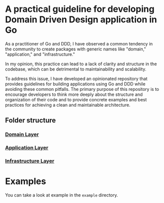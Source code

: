 # A practical guideline for developing Domain Driven Design application in Go

As a practitioner of Go and DDD,
I have observed a common tendency in the community to create packages with generic names
like "domain," "application," and "infrastructure."

In my opinion, this practice can lead to a lack of clarity and structure in the codebase,
which can be detrimental to maintainability and scalability.

To address this issue, I have developed an opinionated repository
that provides guidelines for building applications using Go and DDD while avoiding these common pitfalls.
The primary purpose of this repository is to encourage developers to think more deeply about the structure and organization of their code
and to provide concrete examples and best practices for achieving a clean and maintainable architecture.

## Folder structure

### [Domain Layer](https://damianopetrungaro.com/posts/ddd-how-i-structure-idiomatic-golang-services/#domain-layer)

### [Application Layer](https://damianopetrungaro.com/posts/ddd-how-i-structure-idiomatic-golang-services/#application-layer)

### [Infrastructure Layer](https://damianopetrungaro.com/posts/ddd-how-i-structure-idiomatic-golang-services/#infrastructure-layer)

# Examples

You can take a look at example in the `example` directory.
